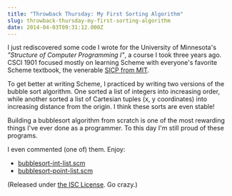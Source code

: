 ```yaml
---
title: "Throwback Thursday: My First Sorting Algorithm"
slug: throwback-thursday-my-first-sorting-algorithm
date: 2014-04-03T09:31:12.000Z
---
```

<!--kg-card-begin: markdown--><p>I just rediscovered some code I wrote for the University of Minnesota's <em>&quot;Structure of Computer Programming I&quot;</em>, a course I took three years ago. CSCI 1901 focused mostly on learning Scheme with everyone's favorite Scheme textbook, the venerable <a href="http://mitpress.mit.edu/sicp/">SICP from MIT</a>.</p>
<p>To get better at writing Scheme, I practiced by writing two versions of the bubble sort algorithm. One sorted a list of integers into increasing order, while another sorted a list of Cartesian tuples (x, y coordinates) into increasing distance from the origin. I think these sorts are even stable!</p>
<p>Building a bubblesort algorithm from scratch is one of the most rewarding things I've ever done as a programmer. To this day I'm still proud of these programs.</p>
<p>I even commented (one of) them. Enjoy:</p>
<ul>
<li><a href="https://gist.github.com/mplewis/9952091">bubblesort-int-list.scm</a></li>
<li><a href="https://gist.github.com/mplewis/9952068">bubblesort-point-list.scm</a></li>
</ul>
<p>(Released under <a href="http://opensource.org/licenses/ISC">the ISC License</a>. Go crazy.)</p>
<!--kg-card-end: markdown-->
